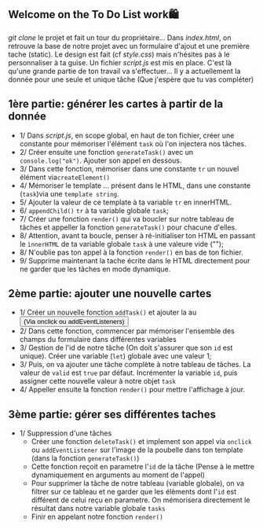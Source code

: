 ## Welcome on the To Do List work🛍 
*git clone* le projet et fait un tour du propriétaire...
Dans *index.html*, on retrouve la base de notre projet avec un formulaire d'ajout et une première tache (static). Le design est fait (cf *style.css*) mais n'hésites pas à le personnaliser à ta guise.
Un fichier *script.js* est mis en place. C'est là qu'une grande partie de ton travail va s'effectuer... Il y a actuellement la donnée pour une seule et unique tâche (Que j'espère que tu vas compléter)

## 1ère partie: générer les cartes à partir de la donnée
- 1/ Dans *script.js*, en scope global, en haut de ton fichier, créer une constante pour mémoriser l'élément `task` où l'on injectera nos tâches.
- 2/ Créer ensuite une fonction `generateTask()` avec un `console.log("ok")`. Ajouter son appel en dessous.
- 3/ Dans cette fonction, mémoriser dans une constante `tr` un nouvel élément <tr> via`createElement()`
- 4/ Mémoriser le template <th>...</td> présent dans le HTML, dans une constante (`task`)via une `template string`.
- 5/ Ajouter la valeur de ce template à ta variable `tr` en innerHTML.
- 6/ `appendChild()` `tr` à ta variable globale `task`;
- 7/ Créer une fonction `render()` qui va boucler sur notre tableau de tâches et appeller la fonction `generateTask()` pour chacune d'elles.
- 8/ Attention, avant ta boucle, penser à ré-initialiser ton HTML en passant le `ìnnerHTML` de ta variable globale `task` à une valeure vide ("");
- 8/ N'oublie pas ton appel à la fonction `render()` en bas de ton fichier.
- 9/ Supprime maintenant la tache écrite dans le HTML directement pour ne garder que les tâches en mode dynamique.

## 2ème partie: ajouter une nouvelle cartes
- 1/ Créer un nouvelle fonction `addTask()` et ajouter la au <button> (Via onclick ou addEventListeners)
- 2/ Dans cette fonction, commencer par mémoriser l'ensemble des champs du formulaire dans différentes variables
- 3/ Gestion de l'id de notre tâche (On doit s'assurer que son `id` est unique). Créer une variable (`let`) globale avec une valeur 1;
- 3/ Puis, on va ajouter une tâche complète à notre tableau de tâches. La valeur de `valid` est `true` par défaut. Incrémenter la variable `id`, puis assigner cette nouvelle valeur à notre objet `task`
- 4/ Appeller ensuite la fonction `render()` pour mettre l'affichage à jour.

## 3ème partie: gérer ses différentes taches
- 1/ Suppression d'une tâches
    - Créer une fonction `deleteTask()` et implement son appel via `onclick` ou `addEventListener` sur l'image de la poubelle dans ton template (dans la fonction `generateTask()`)
    - Cette fonction reçoit en parametre l'`id` de la tâche (Pense à le mettre dynamiquement en arguments au moment de l'appel)
    - Pour supprimer la tâche de notre tableau (variable globale), on va filtrer sur ce tableau et ne garder que les élèments dont l'`id` est différent de celui reçu en parametre. On mémorisera directement le résultat dans notre variable globale `tasks`
    - Finir en appelant notre fonction `render()`